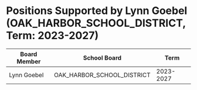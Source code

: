 # Positions Supported by Lynn Goebel (OAK_HARBOR_SCHOOL_DISTRICT, Term: 2023-2027)

| Board Member | School Board | Term |
|--------------|--------------|------|
| Lynn Goebel | OAK_HARBOR_SCHOOL_DISTRICT | 2023-2027 |

